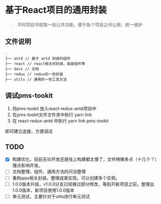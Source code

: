 # 基于React项目的通用封装
> 平时项目中提取一些公共功能，便于各个项目之间公用，统一维护

## 文件说明
```
.
├── antd // 基于 antd 封装的组件
├── react // react相关的封装，高级组件等
├── docs // 文档
├── redux // redux的一些封装
├── utils // 通用的一些工具方法

```

## 调试pms-tookit

1. 将pms-tookit 放入react-redux-antd项目中
1. 在pms-tookit文件文件夹中执行 yarn link
1. 在 react-redux-antd 中执行 yarn link pms-tookit

即可建立连接，方便调试

## TODO
- [x] 构建优化，目前无论开发还是线上构建都太慢了，文件稍微多点（十几个？）慢点影响开发。
- [ ] 文档整理，组件、通用方法的问当整理
- [ ] 重构ajax相关封装，整理成类实现，可以创建多个实例。
- [ ] 1.0.0版本升级，v1.0.0分支已经做过部分修改，等到开新项目之前，整理出1.0.0版本，新项目使用1.0.0版本
- [ ] 单元测试，主要针对于utils进行单元测试
